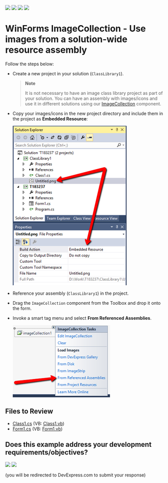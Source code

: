 <!-- default badges list -->
![](https://img.shields.io/endpoint?url=https://codecentral.devexpress.com/api/v1/VersionRange/128623076/14.2.3%2B)
[![](https://img.shields.io/badge/Open_in_DevExpress_Support_Center-FF7200?style=flat-square&logo=DevExpress&logoColor=white)](https://supportcenter.devexpress.com/ticket/details/T183237)
[![](https://img.shields.io/badge/📖_How_to_use_DevExpress_Examples-e9f6fc?style=flat-square)](https://docs.devexpress.com/GeneralInformation/403183)
[![](https://img.shields.io/badge/💬_Leave_Feedback-feecdd?style=flat-square)](#does-this-example-address-your-development-requirementsobjectives)
<!-- default badges end -->

# WinForms ImageCollection - Use images from a solution-wide resource assembly

Follow the steps below:

* Create a new project in your solution (`ClassLibrary1`).

  > **Note**
  >
  > It is not necessary to have an image class library project as part of your solution. You can have an assembly with images/icons and use it in different solutions using our [ImageCollection](https://docs.devexpress.com/WindowsForms/DevExpress.Utils.ImageCollection) component.

* Copy your images/icons in the new project directory and include them in the project as **Embedded Resource**:
  
  ![WinForms ImageCollection - Use images from a solution-wide resource assembly](https://raw.githubusercontent.com/DevExpress-Examples/imagecollection-how-to-use-images-from-a-solution-wide-resource-assembly-t183237/14.2.3+/media/9ee1568d-8aac-11e4-80ba-00155d624807.png)

* Reference your assembly (`ClassLibrary1`) in the project.
* Drag the `ImageCollection` component from the Toolbox and drop it onto the form.
* Invoke a smart tag menu and select **From Referenced Assemblies**.

  ![WinForms ImageCollection Smart Tag Menu](https://raw.githubusercontent.com/DevExpress-Examples/imagecollection-how-to-use-images-from-a-solution-wide-resource-assembly-t183237/14.2.3+/media/243ab7dd-8aad-11e4-80ba-00155d624807.png)


## Files to Review

* [Class1.cs](./CS/ClassLibrary1/Class1.cs) (VB: [Class1.vb](./VB/ClassLibrary1/Class1.vb))
* [Form1.cs](./CS/T183237/Form1.cs) (VB: [Form1.vb](./VB/T183237/Form1.vb))
<!-- feedback -->
## Does this example address your development requirements/objectives?

[<img src="https://www.devexpress.com/support/examples/i/yes-button.svg"/>](https://www.devexpress.com/support/examples/survey.xml?utm_source=github&utm_campaign=winforms-imagecollection-load-images-from-assembly&~~~was_helpful=yes) [<img src="https://www.devexpress.com/support/examples/i/no-button.svg"/>](https://www.devexpress.com/support/examples/survey.xml?utm_source=github&utm_campaign=winforms-imagecollection-load-images-from-assembly&~~~was_helpful=no)

(you will be redirected to DevExpress.com to submit your response)
<!-- feedback end -->
